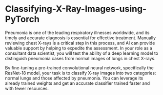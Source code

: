 # Classifying-X-Ray-Images-using-PyTorch

Pneumonia is one of the leading respiratory illnesses worldwide, and its timely and accurate diagnosis is essential for effective treatment. Manually reviewing chest X-rays is a critical step in this process, and AI can provide valuable support by helping to expedite the assessment. In your role as a consultant data scientist, you will test the ability of a deep learning model to distinguish pneumonia cases from normal images of lungs in chest X-rays.

By fine-tuning a pre-trained convolutional neural network, specifically the ResNet-18 model, your task is to classify X-ray images into two categories: normal lungs and those affected by pneumonia. You can leverage its already trained weights and get an accurate classifier trained faster and with fewer resources.
